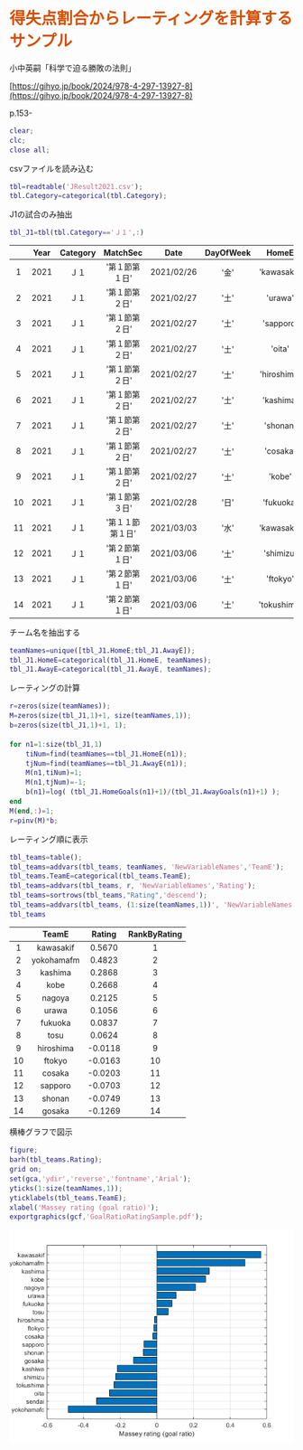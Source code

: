 
# <span style="color:rgb(213,80,0)">得失点割合からレーティングを計算するサンプル</span>

小中英嗣「科学で迫る勝敗の法則」


[https://gihyo.jp/book/2024/978-4-297-13927-8](https://gihyo.jp/book/2024/978-4-297-13927-8)


p.153-

```matlab
clear;
clc;
close all;

```

csvファイルを読み込む

```matlab
tbl=readtable('JResult2021.csv');
tbl.Category=categorical(tbl.Category);
```

J1の試合のみ抽出

```matlab
tbl_J1=tbl(tbl.Category=='Ｊ１',:)
```
| |Year|Category|MatchSec|Date|DayOfWeek|HomeE|HomeJ|AwayE|AwayJ|HomeGoals|AwayGoals|MatchID|Venue|Attendance|
|:--:|:--:|:--:|:--:|:--:|:--:|:--:|:--:|:--:|:--:|:--:|:--:|:--:|:--:|:--:|
|1|2021|Ｊ１|'第１節第１日'|2021/02/26|'金'|'kawasakif'|'川崎Ｆ'|'yokohamafm'|'横浜FM'|2|0|24974|'等々力'|4868|
|2|2021|Ｊ１|'第１節第２日'|2021/02/27|'土'|'urawa'|'浦和'|'ftokyo'|'FC東京'|1|1|24976|'埼玉'|4943|
|3|2021|Ｊ１|'第１節第２日'|2021/02/27|'土'|'sapporo'|'札幌'|'yokohamafc'|'横浜FC'|5|1|24975|'札幌ド'|11897|
|4|2021|Ｊ１|'第１節第２日'|2021/02/27|'土'|'oita'|'大分'|'tokushima'|'徳島'|1|1|24978|'昭和電ド'|7012|
|5|2021|Ｊ１|'第１節第２日'|2021/02/27|'土'|'hiroshima'|'広島'|'sendai'|'仙台'|1|1|24977|'Ｅスタ'|8820|
|6|2021|Ｊ１|'第１節第２日'|2021/02/27|'土'|'kashima'|'鹿島'|'shimizu'|'清水'|1|3|24979|'カシマ'|9312|
|7|2021|Ｊ１|'第１節第２日'|2021/02/27|'土'|'shonan'|'湘南'|'tosu'|'鳥栖'|0|1|24980|'レモンＳ'|4721|
|8|2021|Ｊ１|'第１節第２日'|2021/02/27|'土'|'cosaka'|'Ｃ大阪'|'kashiwa'|'柏'|2|0|24981|'ヤンマー'|4481|
|9|2021|Ｊ１|'第１節第２日'|2021/02/27|'土'|'kobe'|'神戸'|'gosaka'|'Ｇ大阪'|1|0|24982|'ノエスタ'|4636|
|10|2021|Ｊ１|'第１節第３日'|2021/02/28|'日'|'fukuoka'|'福岡'|'nagoya'|'名古屋'|1|2|24983|'ベススタ'|4991|
|11|2021|Ｊ１|'第１１節第１日'|2021/03/03|'水'|'kawasakif'|'川崎Ｆ'|'cosaka'|'Ｃ大阪'|3|2|25074|'等々力'|4756|
|12|2021|Ｊ１|'第２節第１日'|2021/03/06|'土'|'shimizu'|'清水'|'fukuoka'|'福岡'|2|2|24986|'アイスタ'|9063|
|13|2021|Ｊ１|'第２節第１日'|2021/03/06|'土'|'ftokyo'|'FC東京'|'cosaka'|'Ｃ大阪'|3|2|24985|'味スタ'|4768|
|14|2021|Ｊ１|'第２節第１日'|2021/03/06|'土'|'tokushima'|'徳島'|'kobe'|'神戸'|1|1|24987|'鳴門大塚'|7454|


チーム名を抽出する

```matlab
teamNames=unique([tbl_J1.HomeE;tbl_J1.AwayE]);
tbl_J1.HomeE=categorical(tbl_J1.HomeE, teamNames);
tbl_J1.AwayE=categorical(tbl_J1.AwayE, teamNames);
```

レーティングの計算

```matlab
r=zeros(size(teamNames));
M=zeros(size(tbl_J1,1)+1, size(teamNames,1));
b=zeros(size(tbl_J1,1)+1, 1);

for n1=1:size(tbl_J1,1)
    tiNum=find(teamNames==tbl_J1.HomeE(n1));
    tjNum=find(teamNames==tbl_J1.AwayE(n1));
    M(n1,tiNum)=1;
    M(n1,tjNum)=-1;
    b(n1)=log( (tbl_J1.HomeGoals(n1)+1)/(tbl_J1.AwayGoals(n1)+1) );
end
M(end,:)=1;
r=pinv(M)*b;
```

レーティング順に表示

```matlab
tbl_teams=table();
tbl_teams=addvars(tbl_teams, teamNames, 'NewVariableNames','TeamE');
tbl_teams.TeamE=categorical(tbl_teams.TeamE);
tbl_teams=addvars(tbl_teams, r, 'NewVariableNames','Rating');
tbl_teams=sortrows(tbl_teams,"Rating",'descend');
tbl_teams=addvars(tbl_teams, (1:size(teamNames,1))', 'NewVariableNames','RankByRating');
tbl_teams
```
| |TeamE|Rating|RankByRating|
|:--:|:--:|:--:|:--:|
|1|kawasakif|0.5670|1|
|2|yokohamafm|0.4823|2|
|3|kashima|0.2868|3|
|4|kobe|0.2668|4|
|5|nagoya|0.2125|5|
|6|urawa|0.1056|6|
|7|fukuoka|0.0837|7|
|8|tosu|0.0624|8|
|9|hiroshima|-0.0118|9|
|10|ftokyo|-0.0163|10|
|11|cosaka|-0.0203|11|
|12|sapporo|-0.0703|12|
|13|shonan|-0.0749|13|
|14|gosaka|-0.1269|14|


横棒グラフで図示

```matlab
figure;
barh(tbl_teams.Rating);
grid on;
set(gca,'ydir','reverse','fontname','Arial');
yticks(1:size(teamNames,1));
yticklabels(tbl_teams.TeamE);
xlabel('Massey rating (goal ratio)');
exportgraphics(gcf,'GoalRatioRatingSample.pdf');
```

<center><img src="p153_GoalRatioSample_media/figure_0.png" width="562" alt="figure_0.png"></center>

